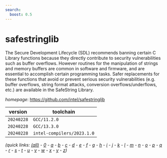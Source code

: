 ```yaml
---
search:
  boost: 0.5
---
```

# safestringlib

The Secure Development Lifecycle (SDL) recommends banning certain C Library functions because they directly contribute to security vulnerabilities such as buffer overflows. However routines for the manipulation of strings and memory buffers are common in software and firmware, and are essential to accomplish certain programming tasks. Safer replacements for these functions that avoid or prevent serious security vulnerabilities (e.g. buffer overflows, string format attacks, conversion overflows/underflows, etc.) are available in the SafeString Library.

*homepage*: <https://github.com/intel/safestringlib>

version | toolchain
--------|----------
``20240228`` | ``GCC/11.2.0``
``20240228`` | ``GCC/13.3.0``
``20240228`` | ``intel-compilers/2023.1.0``


*(quick links: [(all)](../index.md) - [0](../0/index.md) - [a](../a/index.md) - [b](../b/index.md) - [c](../c/index.md) - [d](../d/index.md) - [e](../e/index.md) - [f](../f/index.md) - [g](../g/index.md) - [h](../h/index.md) - [i](../i/index.md) - [j](../j/index.md) - [k](../k/index.md) - [l](../l/index.md) - [m](../m/index.md) - [n](../n/index.md) - [o](../o/index.md) - [p](../p/index.md) - [q](../q/index.md) - [r](../r/index.md) - [s](../s/index.md) - [t](../t/index.md) - [u](../u/index.md) - [v](../v/index.md) - [w](../w/index.md) - [x](../x/index.md) - [y](../y/index.md) - [z](../z/index.md))*

